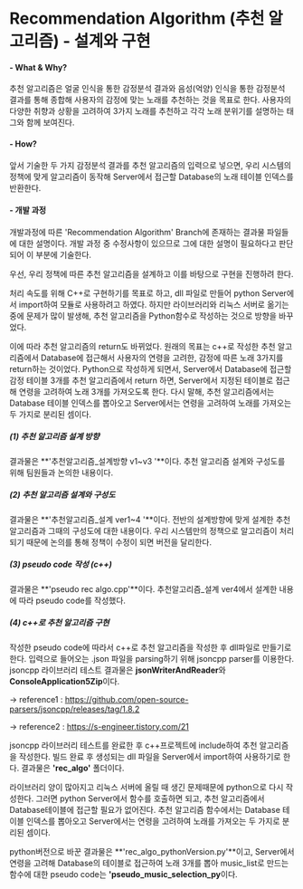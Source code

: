 # Recommendation Algorithm (추천 알고리즘) - 설계와 구현 
 
#### - What & Why?
  추천 알고리즘은 얼굴 인식을 통한 감정분석 결과와 음성(억양) 인식을 통한 감정분석 결과를 통해 종합해 사용자의 감정에 맞는 노래를 추천하는 것을 목표로 한다. 사용자의 다양한 취향과 상황을 고려하여 3가지 노래를 추천하고 각각 노래 분위기를 설명하는 태그와 함께 보여진다. 
  
#### - How?
앞서 기술한 두 가지 감정분석 결과를 추천 알고리즘의 입력으로 넣으면, 우리 시스템의 정책에 맞게 알고리즘이 동작해 Server에서 접근할 Database의 노래 테이블 인덱스를 반환한다. 

#### - 개발 과정
개발과정에 따른 'Recommendation Algorithm' Branch에 존재하는 결과물 파일들에 대한 설명이다. 개발 과정 중 수정사항이 있으므로 그에 대한 설명이 필요하다고 판단되어 이 부분에 기술한다.

우선, 우리 정책에 따른 추천 알고리즘을 설계하고 이를 바탕으로 구현을 진행하려 한다. 

처리 속도를 위해 C++로 구현하기를 목표로 하고, dll 파일로 만들어 python Server에서 import하여 모듈로 사용하려고 하였다. 하지만 라이브러리와 리눅스 서버로 옮기는 중에 문제가 많이 발생해, 추천 알고리즘을  Python함수로 작성하는 것으로 방향을 바꾸었다.  

이에 따라 추천 알고리즘의 return도 바뀌었다. 원래의 목표는 c++로 작성한 추천 알고리즘에서 Database에 접근해서 사용자의 연령을 고려한, 감정에 따른 노래 3가지를 return하는 것이었다. Python으로 작성하게 되면서,  Server에서 Database에 접근할 감정 테이블 3개를 추천 알고리즘에서 return 하면, Server에서 지정된 테이블로 접근해 연령을 고려하여 노래 3개를 가져오도록 한다. 다시 말해, 추천 알고리즘에서는 Database 테이블 인덱스를 뽑아오고 Server에서는 연령을 고려하여 노래를 가져오는 두 가지로 분리된 셈이다. 
 
 
 
##### (1) 추천 알고리즘 설계 방향 
결과물은 **'추천알고리즘_설계방향 v1~v3 '**이다. 추천 알고리즘 설계와 구성도를 위해 팀원들과 논의한 내용이다. 

##### (2) 추천 알고리즘 설계와 구성도
결과물은 **'추천알고리즘_설계 ver1~4 '**이다. 전반의 설계방향에 맞게 설계한 추천 알고리즘과 그때의 구성도에 대한 내용이다. 우리 시스템만의 정책으로 알고리즘이 처리되기 때문에 논의를 통해 정책이 수정이 되면 버전을 달리한다. 

##### (3) pseudo code 작성 (c++)
결과물은 **'pseudo rec algo.cpp'**이다. 추천알고리즘_설계 ver4에서 설계한 내용에 따라 pseudo code를 작성했다. 

##### (4) c++로 추천 알고리즘 구현
작성한 pseudo code에 따라서 c++로 추천 알고리즘을 작성한 후 dll파일로 만들기로 한다. 입력으로 들어오는 .json 파일을 parsing하기 위해 jsoncpp parser를 이용한다. jsoncpp 라이브러리 테스트 결과물은 **jsonWriterAndReader**와 **ConsoleApplication5Zip**이다. 


-> reference1 : https://github.com/open-source-parsers/jsoncpp/releases/tag/1.8.2


-> reference2 : https://s-engineer.tistory.com/21



jsoncpp 라이브러리 테스트를 완료한 후 c++프로젝트에 include하여 추천 알고리즘을 작성한다. 빌드 완료 후 생성되는 dll 파일을 Server에서 import하여 사용하기로 한다. 결과물은 **'rec_algo'** 폴더이다. 

라이브러리 양이 많아지고 리눅스 서버에 올릴 때 생긴 문제때문에 python으로 다시 작성한다. 그러면 python Server에서 함수를 호출하면 되고, 추천 알고리즘에서 Database테이블에 접근할 필요가 없어진다. 추천 알고리즘 함수에서는 Database 테이블 인덱스를 뽑아오고 Server에서는 연령을 고려하여 노래를 가져오는 두 가지로 분리된 셈이다. 

python버전으로 바꾼 결과물은 **'rec_algo_pythonVersion.py'**이고, Server에서 연령을 고려해 Database의 테이블로 접근하여 노래 3개를 뽑아 music_list로 만드는 함수에 대한 pseudo code는 **'pseudo_music_selection_py**이다.  
 
